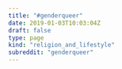 ```yaml
---
title: "#genderqueer"
date: 2019-01-03T10:03:04Z
draft: false
type: page
kind: "religion_and_lifestyle"
subreddit: "genderqueer"
---
```

